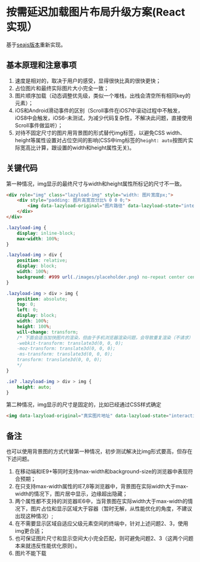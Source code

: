 # 按需延迟加载图片布局升级方案(React实现）

基于[seajs版本](https://github.com/bystep15/trickle/tree/master/src/project/lazyload)重新实现。

## 基本原理和注意事项
1. 速度是相对的，取决于用户的感受，显得很快比真的很快更快；
2. 占位图片和最终实际图片大小完全一致；
3. 图片顺序加载（动态调整优先级，类似一个堆栈，出栈会清空所有相同key的元素）；
4. iOS和Android滑动事件的区别（Scroll事件在iOS7中滚动过程中不触发，iOS8中会触发，iOS6-未测试，为减少代码复杂性，不解决此问题，直接使用Scroll事件做监听）；
5. 对待不固定尺寸的图片用背景图的形式替代img标签，以避免CSS width、height等属性设置对占位空间的影响(CSS中img标签的`height: auto`按图片实际宽高比计算，跟设置的width和height属性无关)。

## 关键代码
第一种情况，img显示的最终尺寸与width和height属性所标记的尺寸不一致。
``` html
<div role="img" class="lazyload-img" style="width: 图片宽度px;">
    <div style="padding: 图片高宽百分比% 0 0 0;">
        <img data-lazyload-original="图片路径" data-lazyload-state="interactive|loading|complete|error" />
    </div>
</div>
```
``` css
.lazyload-img {
    display: inline-block;
    max-width: 100%;
}

.lazyload-img > div {
    position: relative;
    display: block;
    width: 100%;
    background: #999 url(./images/placeholder.png) no-repeat center center;
}

.lazyload-img > div > img {
    position: absolute;
    top: 0;
    left: 0;
    display: block;
    width: 100%;
    height: 100%;
    will-change: transform;
    /* 下面会适当加快图片的渲染，但由于手机浏览器渲染问题，会导致重复渲染（不请求）
    -webkit-transform: translate3d(0, 0, 0);
    -moz-transform: translate3d(0, 0, 0);
    -ms-transform: translate3d(0, 0, 0);
    transform: translate3d(0, 0, 0);
    */
}

.ie7 .lazyload-img > div > img {
    height: auto;
}
```
第二种情况，img显示的尺寸是固定的，比如已经通过CSS样式确定
``` html
<img data-lazyload-original="真实图片地址" data-lazyload-state="interactive|loading|complete|error" />
```

## 备注
也可以使用背景图的方式代替第一种情况，初步测试解决比img形式要高，但存在下述问题。
1. 在移动端和IE9+等同时支持max-width和background-size的浏览器中表现符合预期；
2. 在只支持max-width属性的IE7,8等浏览器中，背景图在实际width大于max-width的情况下，图片居中显示，边缘超出隐藏；
3. 两个属性都不支持的浏览器IE6中，当背景图在实际width大于max-width的情况下，图片占位和显示区域大于容器（暂时无解，从性能优化的角度，不建议出现这种情况）;
4. 在不需要显示区域自适应父级元素空间的终端中，针对上述问题2、3，使用img更合适；
5. 也可保证图片尺寸和显示空间大小完全匹配，则可避免问题2、3（这两个问题本来就违反性能优化原则）。
6. 图片不能下载

